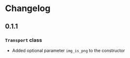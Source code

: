 # Changelog

## 0.1.1

### `Transport` class

- Added optional parameter `img_is_png` to the constructor
